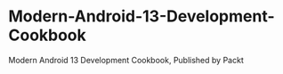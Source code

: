 # Modern-Android-13-Development-Cookbook
Modern Android 13 Development Cookbook, Published by Packt
